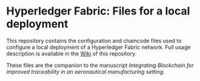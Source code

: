 # Hyperledger Fabric: Files for a local deployment

This repository contains the configuration and chaincode files used to configure a local deployment of a Hyperledger Fabric network. Full usage description is available in the [Wiki](https://github.com/CFAA-EHU/hyperledger_fabric/wiki) of this repository.

These files are the companion to the manuscript _Integrating Blockchain for improved traceability in an aeronautical manufacturing setting_.

